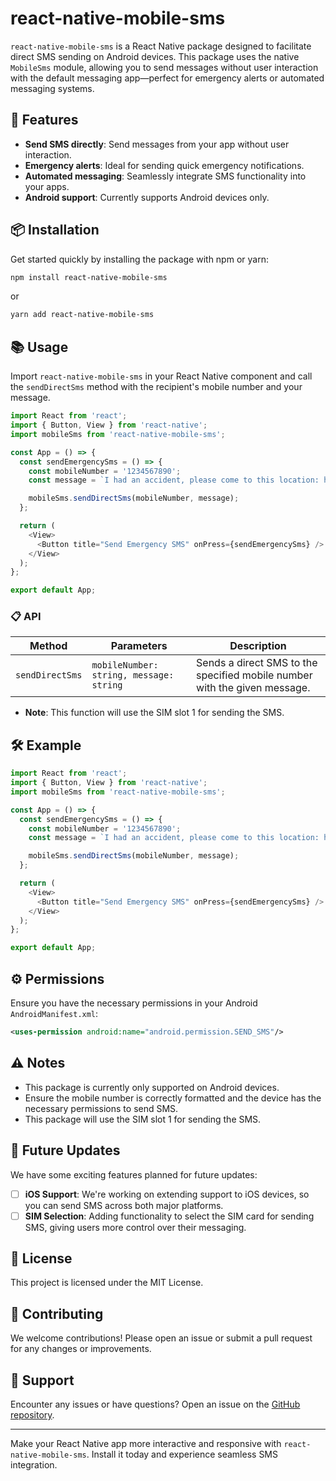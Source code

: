 # react-native-mobile-sms

`react-native-mobile-sms` is a React Native package designed to facilitate direct SMS sending on Android devices. This package uses the native `MobileSms` module, allowing you to send messages without user interaction with the default messaging app—perfect for emergency alerts or automated messaging systems.

## 🚀 Features

- **Send SMS directly**: Send messages from your app without user interaction.
- **Emergency alerts**: Ideal for sending quick emergency notifications.
- **Automated messaging**: Seamlessly integrate SMS functionality into your apps.
- **Android support**: Currently supports Android devices only.

## 📦 Installation

Get started quickly by installing the package with npm or yarn:

```bash
npm install react-native-mobile-sms
```

or

```bash
yarn add react-native-mobile-sms
```

## 📚 Usage

Import `react-native-mobile-sms` in your React Native component and call the `sendDirectSms` method with the recipient's mobile number and your message.

```javascript
import React from 'react';
import { Button, View } from 'react-native';
import mobileSms from 'react-native-mobile-sms';

const App = () => {
  const sendEmergencySms = () => {
    const mobileNumber = '1234567890';
    const message = `I had an accident, please come to this location: https://maps.google.com/?q=26.821888+75.86541`;

    mobileSms.sendDirectSms(mobileNumber, message);
  };

  return (
    <View>
      <Button title="Send Emergency SMS" onPress={sendEmergencySms} />
    </View>
  );
};

export default App;
```

### 📋 API

| Method           | Parameters                              | Description                                                           |
|------------------|-----------------------------------------|-----------------------------------------------------------------------|
| `sendDirectSms`  | `mobileNumber: string, message: string` | Sends a direct SMS to the specified mobile number with the given message. |

- **Note**: This function will use the SIM slot 1 for sending the SMS.

## 🛠️ Example

```javascript
import React from 'react';
import { Button, View } from 'react-native';
import mobileSms from 'react-native-mobile-sms';

const App = () => {
  const sendEmergencySms = () => {
    const mobileNumber = '1234567890';
    const message = `I had an accident, please come to this location: https://maps.google.com/?q=26.821888+75.86541`;

    mobileSms.sendDirectSms(mobileNumber, message);
  };

  return (
    <View>
      <Button title="Send Emergency SMS" onPress={sendEmergencySms} />
    </View>
  );
};

export default App;
```

## ⚙️ Permissions

Ensure you have the necessary permissions in your Android `AndroidManifest.xml`:

```xml
<uses-permission android:name="android.permission.SEND_SMS"/>
```

## ⚠️ Notes

- This package is currently only supported on Android devices.
- Ensure the mobile number is correctly formatted and the device has the necessary permissions to send SMS.
- This package will use the SIM slot 1 for sending the SMS.

## 📝 Future Updates

We have some exciting features planned for future updates:

- [ ] **iOS Support**: We're working on extending support to iOS devices, so you can send SMS across both major platforms.
- [ ] **SIM Selection**: Adding functionality to select the SIM card for sending SMS, giving users more control over their messaging.

## 📜 License

This project is licensed under the MIT License.

## 🤝 Contributing

We welcome contributions! Please open an issue or submit a pull request for any changes or improvements.

## 🙋 Support

Encounter any issues or have questions? Open an issue on the [GitHub repository](https://github.com/hack5hu/react-native-mobile-sms/issues).

---

Make your React Native app more interactive and responsive with `react-native-mobile-sms`. Install it today and experience seamless SMS integration.

